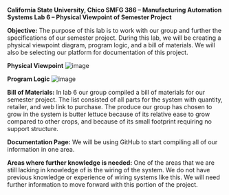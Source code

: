 
**California State University, Chico
SMFG 386 – Manufacturing Automation Systems
Lab 6 – Physical Viewpoint of Semester Project**


**Objective:**
	The purpose of this lab is to work with our group and further the specifications of our semester project. During this lab, we will be creating a physical viewpoint diagram, program logic, and a bill of materials. We will also be selecting our platform for documentation of this project. 




**Physical Viewpoint**
![image](https://user-images.githubusercontent.com/80664067/113379173-9eaecf80-932d-11eb-8b86-3c8fe463954d.png)


**Program Logic**
![image](https://user-images.githubusercontent.com/80664067/113379211-bc7c3480-932d-11eb-8a62-800cafaae145.png)



**Bill of Materials:**
	In lab 6 our group compiled a bill of materials for our semester project. The list consisted of all parts for the system with quantity, retailer, and web link to purchase. The produce our group has chosen to grow in the system is butter lettuce because of its relative ease to grow compared to other crops, and because of its small footprint requiring no support structure. 

**Documentation Page:**
	We will be using GitHub to start compiling all of our information in one area. 

**Areas where further knowledge is needed:**
	One of the areas that we are still lacking in knowledge of is the wiring of the system. We do not have previous knowledge or experience of wiring systems like this. We will need further information to move forward with this portion of the project.

